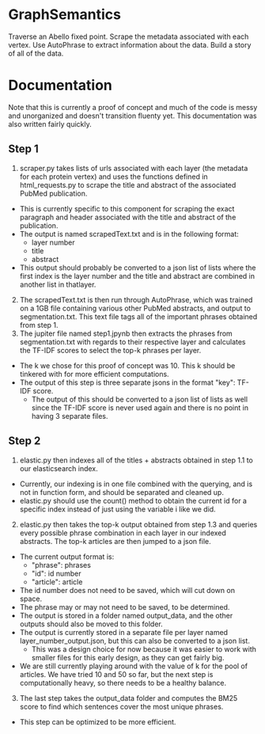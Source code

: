# GraphSemantics
Traverse an Abello fixed point. Scrape the metadata associated with each vertex. Use AutoPhrase to extract information about the data. Build a story of all of the data.

# Documentation
Note that this is currently a proof of concept and much of the code is messy and unorganized and doesn't transition fluenty yet. This documentation was also written fairly quickly.

## Step 1
1. scraper.py takes lists of urls associated with each layer (the metadata for each protein vertex) and uses the functions defined in html_requests.py to scrape the title and abstract of the associated PubMed publication.

  * This is currently specific to this component for scraping the exact paragraph and header associated with the title and abstract of the publication.
  * The output is named scrapedText.txt and is in the following format:
     * layer number
     * title
     * abstract
   * This output should probably be converted to a json list of lists where the first index is the layer number and the title and abstract are combined in another list in thatlayer.

2. The scrapedText.txt is then run through AutoPhrase, which was trained on a 1GB file containing various other PubMed abstracts, and output to segmentation.txt. This text file tags all of the important phrases obtained from step 1.
3. The jupiter file named step1.jpynb then extracts the phrases from segmentation.txt with regards to their respective layer and calculates the TF-IDF scores to select the top-k phrases per layer.

  * The k we chose for this proof of concept was 10. This k should be tinkered with for more efficient computations.
  * The output of this step is three separate jsons in the format "key": TF-IDF score.
     * The output of this should be converted to a json list of lists as well since the TF-IDF score is never used again and there is no point in having 3 separate files.

## Step 2
1. elastic.py then indexes all of the titles + abstracts obtained in step 1.1 to our elasticsearch index.

  * Currently, our indexing is in one file combined with the querying, and is not in function form, and should be separated and cleaned up.
  * elastic.py should use the count() method to obtain the current id for a specific index instead of just using the variable i like we did.

2. elastic.py then takes the top-k output obtained from step 1.3 and queries every possible phrase combination in each layer in our indexed abstracts. The top-k articles are then jumped to a json file.
   
  * The current output format is:
     * "phrase": phrases
     * "id": id number
     * "article": article
  * The id number does not need to be saved, which will cut down on space.
  * The phrase may or may not need to be saved, to be determined.
  * The output is stored in a folder named output_data, and the other outputs should also be moved to this folder.
  * The output is currently stored in a separate file per layer named layer_number_output.json, but this can also be converted to a json list.
     * This was a design choice for now because it was easier to work with smaller files for this early design, as they can get fairly big.
  * We are still currently playing around with the value of k for the pool of articles. We have tried 10 and 50 so far, but the next step is computationally heavy, so there needs to be a healthy balance.

3. The last step takes the output_data folder and computes the BM25 score to find which sentences cover the most unique phrases.

  * This step can be optimized to be more efficient.
